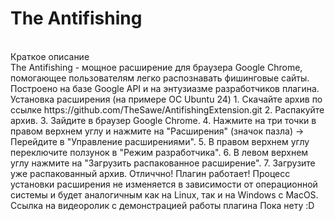 <h1>The Antifishing</h1>
<br>Краткое описание<br/> 
    The Antifishing - мощное расширение для браузера Google Chrome, помогающее пользователям легко распознавать фишинговые сайты. Построено на базе Google API и на энтузиазме разработчиков плагина.  
Установка расширения (на примере ОС Ubuntu 24)  
    1. Скачайте архив по ссылке https://github.com/TheSawe/AntifishingExtension.git  
    2. Распакуйте архив.  
    3. Зайдите в браузер Google Chrome.  
    4. Нажмите на три точки в правом верхнем углу и нажмите на "Расширения" (значок пазла) -> Перейдите в "Управление расширениями".  
    5. В правом верхнем углу переключите ползунок в "Режим разработчика".  
    6. В левом верхнем углу нажмите на "Загрузить распакованное расширение".  
    7. Загрузите уже распакованный архив.  
    Отличчно! Плагин работает!  
    Процесс установки расширения не изменяется в зависимости от операционной системы и будет аналогичным как на Linux, так и на Windows c MacOS.  
Ссылка на видеоролик с демонстрацией работы плагина  
    Пока нету :D  

